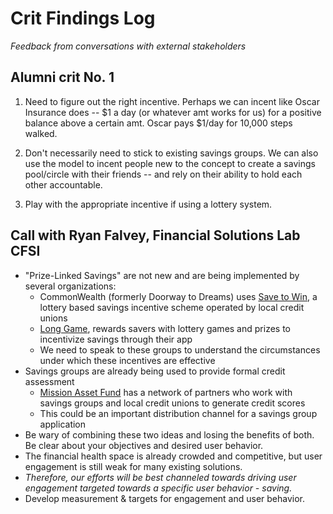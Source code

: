 # Crit Findings Log

*Feedback from conversations with external stakeholders*

## Alumni crit No. 1
1) Need to figure out the right incentive. Perhaps we can incent like Oscar Insurance does -- $1 a day (or whatever amt works for us) for a positive balance above a certain amt. Oscar pays $1/day for 10,000 steps walked.

2) Don't necessarily need to stick to existing savings groups. We can also use the model to incent people new to the concept to create a savings pool/circle with their friends -- and rely on their ability to hold each other accountable.

3) Play with the appropriate incentive if using a lottery system.

## Call with Ryan Falvey, Financial Solutions Lab CFSI
  + "Prize-Linked Savings" are not new and are being implemented by several organizations:
    + CommonWealth (formerly Doorway to Dreams) uses [Save to Win](http://www.savetowin.org/), a lottery based savings incentive scheme operated by local credit unions
    + [Long Game](https://www.longgame.co/index.html), rewards savers with lottery games and prizes to incentivize savings through their app
    + We need to speak to these groups to understand the circumstances under which these incentives are effective
  + Savings groups are already being used to provide formal credit assessment
    + [Mission Asset Fund](http://missionassetfund.org/) has a network of partners who work with savings groups and local credit unions to generate credit scores
    + This could be an important distribution channel for a savings group application
  + Be wary of combining these two ideas and losing the benefits of both. Be clear about your objectives and desired user behavior.
  + The financial health space is already crowded and competitive, but user engagement is still weak for many existing solutions.
  + *Therefore, our efforts will be best channeled towards driving user engagement targeted towards a specific user behavior - saving.*
  + Develop measurement & targets for engagement and user behavior.
